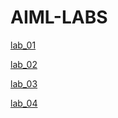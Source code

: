 # AIML-LABS

[lab_01](https://github.com/Duvvala-Hemanth/AIML-LABS/blob/main/lab01.ipynb)

[lab_02](https://github.com/Duvvala-Hemanth/AIML-LABS/blob/main/lab02.ipynb)


[lab_03](https://github.com/Duvvala-Hemanth/AIML-LABS/blob/main/Lab03.ipynb)


[lab_04](https://github.com/Duvvala-Hemanth/AIML-LABS/blob/main/Lab04.ipynb)
